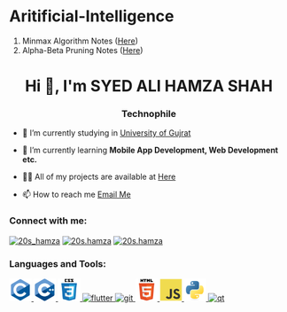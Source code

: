 # Aritificial-Intelligence
1. Minmax Algorithm Notes ([Here](https://github.com/hamza-140/Aritificial-Intelligence/blob/8eae30c914e49eb553849e03d6291f0c4e86dccf/Notes/MinMax%20Artificial%20Intelligence%20Notes.pdf))
2. Alpha-Beta Pruning Notes ([Here](https://github.com/hamza-140/Aritificial-Intelligence/blob/5e59f8adaf2211df603f3edd7de923d7436466ea/Notes/Alpha-Beta%20Pruning%20Artificial%20Intelligence%20Notes.pdf))
<h1 align="center">Hi 👋, I'm SYED ALI HAMZA SHAH</h1>
<h3 align="center">Technophile</h3>

- 🔭 I’m currently studying in [University of Gujrat](https://www.uog.edu/)

- 🌱 I’m currently learning **Mobile App Development, Web Development etc.**

- 👨‍💻 All of my projects are available at [Here](https://github.com/hamza-140/)

- 📫 How to reach me <a href="mailto:sahamzashah19@gmail.com" target= _blank>Email Me</a>

<h3 align="left">Connect with me:</h3>
<p align="left">
<a href="https://twitter.com/20s_hamza" target="blank"><img align="center" src="https://raw.githubusercontent.com/rahuldkjain/github-profile-readme-generator/master/src/images/icons/Social/twitter.svg" alt="20s_hamza" height="30" width="40" /></a>
<a href="https://linkedin.com/in/20s.hamza" target="blank"><img align="center" src="https://raw.githubusercontent.com/rahuldkjain/github-profile-readme-generator/master/src/images/icons/Social/linked-in-alt.svg" alt="20s.hamza" height="30" width="40" /></a>
<a href="https://instagram.com/20s.hamza" target="blank"><img align="center" src="https://raw.githubusercontent.com/rahuldkjain/github-profile-readme-generator/master/src/images/icons/Social/instagram.svg" alt="20s.hamza" height="30" width="40" /></a>
</p>

<h3 align="left">Languages and Tools:</h3>
<p align="left"> <a href="https://www.cprogramming.com/" target="_blank" rel="noreferrer"> <img src="https://raw.githubusercontent.com/devicons/devicon/master/icons/c/c-original.svg" alt="c" width="40" height="40"/> </a> <a href="https://www.w3schools.com/cpp/" target="_blank" rel="noreferrer"> <img src="https://raw.githubusercontent.com/devicons/devicon/master/icons/cplusplus/cplusplus-original.svg" alt="cplusplus" width="40" height="40"/> </a> <a href="https://www.w3schools.com/css/" target="_blank" rel="noreferrer"> <img src="https://raw.githubusercontent.com/devicons/devicon/master/icons/css3/css3-original-wordmark.svg" alt="css3" width="40" height="40"/> </a> <a href="https://flutter.dev" target="_blank" rel="noreferrer"> <img src="https://www.vectorlogo.zone/logos/flutterio/flutterio-icon.svg" alt="flutter" width="40" height="40"/> </a> <a href="https://git-scm.com/" target="_blank" rel="noreferrer"> <img src="https://www.vectorlogo.zone/logos/git-scm/git-scm-icon.svg" alt="git" width="40" height="40"/> </a> <a href="https://www.w3.org/html/" target="_blank" rel="noreferrer"> <img src="https://raw.githubusercontent.com/devicons/devicon/master/icons/html5/html5-original-wordmark.svg" alt="html5" width="40" height="40"/> </a> <a href="https://developer.mozilla.org/en-US/docs/Web/JavaScript" target="_blank" rel="noreferrer"> <img src="https://raw.githubusercontent.com/devicons/devicon/master/icons/javascript/javascript-original.svg" alt="javascript" width="40" height="40"/> </a> <a href="https://www.python.org" target="_blank" rel="noreferrer"> <img src="https://raw.githubusercontent.com/devicons/devicon/master/icons/python/python-original.svg" alt="python" width="40" height="40"/> </a> <a href="https://www.qt.io/" target="_blank" rel="noreferrer"> <img src="https://upload.wikimedia.org/wikipedia/commons/0/0b/Qt_logo_2016.svg" alt="qt" width="40" height="40"/> </a> </p>

